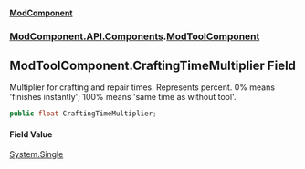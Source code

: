 #### [ModComponent](index.md 'index')
### [ModComponent.API.Components](index.md#ModComponent.API.Components 'ModComponent.API.Components').[ModToolComponent](ModToolComponent.md 'ModComponent.API.Components.ModToolComponent')

## ModToolComponent.CraftingTimeMultiplier Field

Multiplier for crafting and repair times. Represents percent. 0% means 'finishes instantly'; 100% means 'same time as without tool'.

```csharp
public float CraftingTimeMultiplier;
```

#### Field Value
[System.Single](https://docs.microsoft.com/en-us/dotnet/api/System.Single 'System.Single')